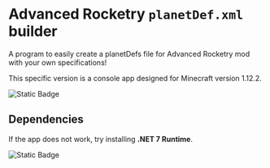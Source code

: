 
# Advanced Rocketry `planetDef.xml` builder

A program to easily create a planetDefs file for Advanced Rocketry mod with your own specifications!

This specific version is a console app designed for Minecraft version 1.12.2.

![Static Badge](https://img.shields.io/badge/License-GPL%203.0-2ea8ff?link=https%3A%2F%2Fchoosealicense.com%2Flicenses%2Fgpl-3.0%2F)



## Dependencies
If the app does not work, try installing **.NET 7 Runtime**.

![Static Badge](https://img.shields.io/badge/.NET_7-x64%20Installer-a42eff?link=https%3A%2F%2Fdotnet.microsoft.com%2Fen-us%2Fdownload%2Fdotnet%2Fthank-you%2Fruntime-desktop-7.0.14-windows-x64-installer)